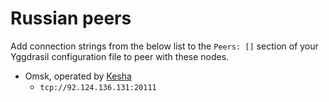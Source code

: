 # Russian peers

Add connection strings from the below list to the `Peers: []` section of your
Yggdrasil configuration file to peer with these nodes.

* Omsk, operated by [Kesha](https://matrix.to/#/@keshapsix:matrix.org)
  * `tcp://92.124.136.131:20111`
